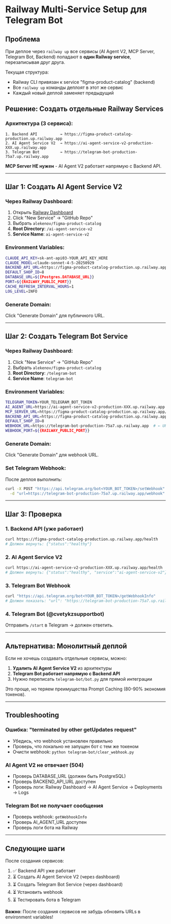 # Railway Multi-Service Setup для Telegram Bot

## Проблема

При деплое через `railway up` все сервисы (AI Agent V2, MCP Server, Telegram Bot, Backend) попадают в **один Railway service**, перезаписывая друг друга.

Текущая структура:
- Railway CLI привязан к service "figma-product-catalog" (backend)
- Все `railway up` команды деплоят в этот же сервис
- Каждый новый деплой заменяет предыдущий

## Решение: Создать отдельные Railway Services

### Архитектура (3 сервиса):

```
1. Backend API          → https://figma-product-catalog-production.up.railway.app
2. AI Agent Service V2  → https://ai-agent-service-v2-production-XXX.up.railway.app
3. Telegram Bot         → https://telegram-bot-production-75a7.up.railway.app
```

**MCP Server НЕ нужен** - AI Agent V2 работает напрямую с Backend API.

---

## Шаг 1: Создать AI Agent Service V2

### Через Railway Dashboard:

1. Открыть [Railway Dashboard](https://railway.com/project/311bb135-7712-402e-aacf-14ce8b0b80df)
2. Click "New Service" → "GitHub Repo"
3. Выбрать `alekenov/figma-product-catalog`
4. **Root Directory**: `/ai-agent-service-v2`
5. **Service Name**: `ai-agent-service-v2`

### Environment Variables:

```bash
CLAUDE_API_KEY=sk-ant-api03-YOUR_API_KEY_HERE
CLAUDE_MODEL=claude-sonnet-4-5-20250929
BACKEND_API_URL=https://figma-product-catalog-production.up.railway.app/api/v1
DEFAULT_SHOP_ID=8
DATABASE_URL=${{Postgres.DATABASE_URL}}
PORT=${{RAILWAY_PUBLIC_PORT}}
CACHE_REFRESH_INTERVAL_HOURS=1
LOG_LEVEL=INFO
```

### Generate Domain:
Click "Generate Domain" для публичного URL.

---

## Шаг 2: Создать Telegram Bot Service

### Через Railway Dashboard:

1. Click "New Service" → "GitHub Repo"
2. Выбрать `alekenov/figma-product-catalog`
3. **Root Directory**: `/telegram-bot`
4. **Service Name**: `telegram-bot`

### Environment Variables:

```bash
TELEGRAM_TOKEN=YOUR_TELEGRAM_BOT_TOKEN
AI_AGENT_URL=https://ai-agent-service-v2-production-XXX.up.railway.app  # ← URL из Шага 1
MCP_SERVER_URL=https://figma-product-catalog-production.up.railway.app/api/v1  # ← Используем backend напрямую
BACKEND_API_URL=https://figma-product-catalog-production.up.railway.app/api/v1
DEFAULT_SHOP_ID=8
WEBHOOK_URL=https://telegram-bot-production-75a7.up.railway.app  # ← URL этого сервиса
WEBHOOK_PORT=${{RAILWAY_PUBLIC_PORT}}
```

### Generate Domain:
Click "Generate Domain" для webhook URL.

### Set Telegram Webhook:

После деплоя выполнить:
```bash
curl -X POST "https://api.telegram.org/bot<YOUR_BOT_TOKEN>/setWebhook" \
  -d "url=https://telegram-bot-production-75a7.up.railway.app/webhook"
```

---

## Шаг 3: Проверка

### 1. Backend API (уже работает)
```bash
curl https://figma-product-catalog-production.up.railway.app/health
# Должен вернуть: {"status":"healthy"}
```

### 2. AI Agent Service V2
```bash
curl https://ai-agent-service-v2-production-XXX.up.railway.app/health
# Должен вернуть: {"status":"healthy", "service":"ai-agent-service-v2"}
```

### 3. Telegram Bot Webhook
```bash
curl "https://api.telegram.org/bot<YOUR_BOT_TOKEN>/getWebhookInfo"
# Должен показать: "url": "https://telegram-bot-production-75a7.up.railway.app/webhook"
```

### 4. Telegram Bot (@cvetykzsupportbot)
Отправить `/start` в Telegram → должен ответить.

---

## Альтернатива: Монолитный деплой

Если не хочешь создавать отдельные сервисы, можно:

1. **Удалить AI Agent Service V2** из архитектуры
2. **Telegram Bot работает напрямую с Backend API**
3. Нужно переписать `telegram-bot/bot.py` для прямой интеграции

Это проще, но теряем преимущества Prompt Caching (80-90% экономия токенов).

---

## Troubleshooting

### Ошибка: "terminated by other getUpdates request"
- Убедись, что webhook установлен правильно
- Проверь, что локально не запущен бот с тем же токеном
- Очисти webhook: `python telegram-bot/clear_webhook.py`

### AI Agent V2 не отвечает (504)
- Проверь DATABASE_URL (должен быть PostgreSQL)
- Проверь BACKEND_API_URL доступен
- Проверь логи: Railway Dashboard → AI Agent Service → Deployments → Logs

### Telegram Bot не получает сообщения
- Проверь webhook: `getWebhookInfo`
- Проверь AI_AGENT_URL доступен
- Проверь логи бота на Railway

---

## Следующие шаги

После создания сервисов:
1. ✅ Backend API уже работает
2. ⏳ Создать AI Agent Service V2 (через dashboard)
3. ⏳ Создать Telegram Bot Service (через dashboard)
4. ⏳ Установить webhook
5. ⏳ Тестировать бота в Telegram

**Важно**: После создания сервисов не забудь обновить URLs в environment variables!
